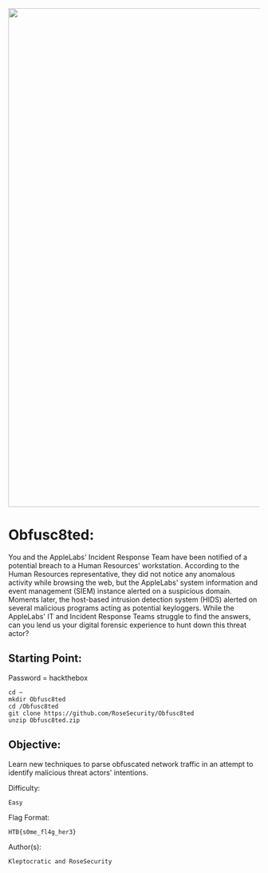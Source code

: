 <img src="https://user-images.githubusercontent.com/72598486/143733814-fa1960d3-0366-4061-9912-51bfb91b1abc.png" width="1000">


# Obfusc8ted:

You and the AppleLabs' Incident Response Team have been notified of a potential breach to a Human Resources' workstation. According to the Human Resources representative, they did not notice any anomalous activity while browsing the web, but the AppleLabs' system information and event management (SIEM) instance alerted on a suspicious domain. Moments later, the host-based intrusion detection system (HIDS) alerted on several malicious programs acting as potential keyloggers. While the AppleLabs' IT and Incident Response Teams struggle to find the answers, can you lend us your digital forensic experience to hunt down this threat actor?

## Starting Point:

Password = hackthebox

```
cd ~
mkdir Obfusc8ted
cd /Obfusc8ted
git clone https://github.com/RoseSecurity/Obfusc8ted
unzip Obfusc8ted.zip
```

## Objective:

Learn new techniques to parse obfuscated network traffic in an attempt to identify malicious threat actors' intentions.

Difficulty: 

```
Easy
```

Flag Format:

```
HTB{s0me_fl4g_her3}
```

Author(s): 

```
Kleptocratic and RoseSecurity
```


